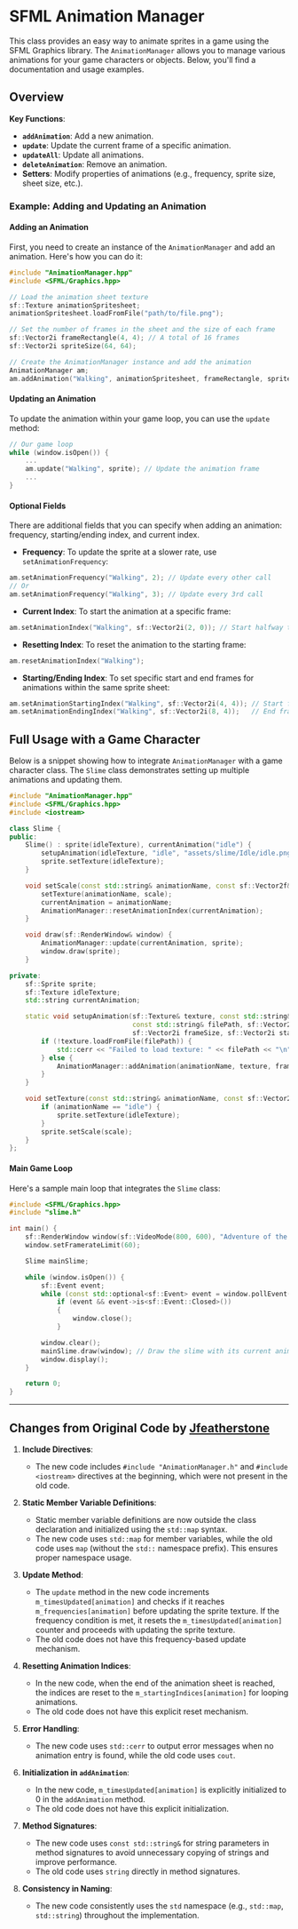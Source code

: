 # SFML Animation Manager

This class provides an easy way to animate sprites in a game using the SFML Graphics library. The `AnimationManager` allows you to manage various animations for your game characters or objects. Below, you'll find a documentation and usage examples.

## Overview

**Key Functions**:
- **`addAnimation`**: Add a new animation.
- **`update`**: Update the current frame of a specific animation.
- **`updateAll`**: Update all animations.
- **`deleteAnimation`**: Remove an animation.
- **Setters**: Modify properties of animations (e.g., frequency, sprite size, sheet size, etc.).

### Example: Adding and Updating an Animation

#### Adding an Animation
First, you need to create an instance of the `AnimationManager` and add an animation. Here's how you can do it:

```cpp
#include "AnimationManager.hpp"
#include <SFML/Graphics.hpp>

// Load the animation sheet texture
sf::Texture animationSpritesheet;
animationSpritesheet.loadFromFile("path/to/file.png");

// Set the number of frames in the sheet and the size of each frame
sf::Vector2i frameRectangle(4, 4); // A total of 16 frames
sf::Vector2i spriteSize(64, 64);

// Create the AnimationManager instance and add the animation
AnimationManager am;
am.addAnimation("Walking", animationSpritesheet, frameRectangle, spriteSize);
```

#### Updating an Animation
To update the animation within your game loop, you can use the `update` method:

```cpp
// Our game loop
while (window.isOpen()) {
    ...
    am.update("Walking", sprite); // Update the animation frame
    ...
}
```

#### Optional Fields
There are additional fields that you can specify when adding an animation: frequency, starting/ending index, and current index. 

- **Frequency**: To update the sprite at a slower rate, use `setAnimationFrequency`:

```cpp
am.setAnimationFrequency("Walking", 2); // Update every other call
// Or
am.setAnimationFrequency("Walking", 3); // Update every 3rd call
```

- **Current Index**: To start the animation at a specific frame:

```cpp
am.setAnimationIndex("Walking", sf::Vector2i(2, 0)); // Start halfway through the 4x4 sheet
```

- **Resetting Index**: To reset the animation to the starting frame:

```cpp
am.resetAnimationIndex("Walking");
```

- **Starting/Ending Index**: To set specific start and end frames for animations within the same sprite sheet:

```cpp
am.setAnimationStartingIndex("Walking", sf::Vector2i(4, 4)); // Start frame
am.setAnimationEndingIndex("Walking", sf::Vector2i(8, 4));   // End frame
```

## Full Usage with a Game Character

Below is a snippet showing how to integrate `AnimationManager` with a game character class. The `Slime` class demonstrates setting up multiple animations and updating them.

```cpp
#include "AnimationManager.hpp"
#include <SFML/Graphics.hpp>
#include <iostream>

class Slime {
public:
    Slime() : sprite(idleTexture), currentAnimation("idle") {
        setupAnimation(idleTexture, "idle", "assets/slime/Idle/idle.png", {7, 1}, {30, 27}, {0, 0}, 10);
        sprite.setTexture(idleTexture);
    }

    void setScale(const std::string& animationName, const sf::Vector2f& scale) {
        setTexture(animationName, scale);
        currentAnimation = animationName;
        AnimationManager::resetAnimationIndex(currentAnimation);
    }

    void draw(sf::RenderWindow& window) {
        AnimationManager::update(currentAnimation, sprite);
        window.draw(sprite);
    }

private:
    sf::Sprite sprite;
    sf::Texture idleTexture;
    std::string currentAnimation;

    static void setupAnimation(sf::Texture& texture, const std::string& animationName,
                               const std::string& filePath, sf::Vector2i frameCount,
                               sf::Vector2i frameSize, sf::Vector2i startPosition, int frequency) {
        if (!texture.loadFromFile(filePath)) {
            std::cerr << "Failed to load texture: " << filePath << "\n";
        } else {
            AnimationManager::addAnimation(animationName, texture, frameCount, frameSize, startPosition, frequency);
        }
    }

    void setTexture(const std::string& animationName, const sf::Vector2f& scale) {
        if (animationName == "idle") {
            sprite.setTexture(idleTexture);
        }
        sprite.setScale(scale);
    }
};
```

#### Main Game Loop

Here's a sample main loop that integrates the `Slime` class:

```cpp
#include <SFML/Graphics.hpp>
#include "slime.h"

int main() {
    sf::RenderWindow window(sf::VideoMode(800, 600), "Adventure of the Slime");
    window.setFramerateLimit(60);

    Slime mainSlime;

    while (window.isOpen()) {
        sf::Event event;
        while (const std::optional<sf::Event> event = window.pollEvent()) {
            if (event && event->is<sf::Event::Closed>())
            {
                window.close();
            }

        window.clear();
        mainSlime.draw(window); // Draw the slime with its current animation frame
        window.display();
    }

    return 0;
}
```

---

## Changes from Original Code by [Jfeatherstone](https://github.com/Jfeatherstone/SFMLAnimation/tree/master)

1. **Include Directives**:
   - The new code includes `#include "AnimationManager.h"` and `#include <iostream>` directives at the beginning, which were not present in the old code.

2. **Static Member Variable Definitions**:
   - Static member variable definitions are now outside the class declaration and initialized using the `std::map` syntax.
   - The new code uses `std::map` for member variables, while the old code uses `map` (without the `std::` namespace prefix). This ensures proper namespace usage.

3. **Update Method**:
   - The `update` method in the new code increments `m_timesUpdated[animation]` and checks if it reaches `m_frequencies[animation]` before updating the sprite texture. If the frequency condition is met, it resets the `m_timesUpdated[animation]` counter and proceeds with updating the sprite texture.
   - The old code does not have this frequency-based update mechanism.

4. **Resetting Animation Indices**:
   - In the new code, when the end of the animation sheet is reached, the indices are reset to the `m_startingIndices[animation]` for looping animations.
   - The old code does not have this explicit reset mechanism.

5. **Error Handling**:
   - The new code uses `std::cerr` to output error messages when no animation entry is found, while the old code uses `cout`.

6. **Initialization in `addAnimation`**:
   - In the new code, `m_timesUpdated[animation]` is explicitly initialized to 0 in the `addAnimation` method.
   - The old code does not have this explicit initialization.

7. **Method Signatures**:
   - The new code uses `const std::string&` for string parameters in method signatures to avoid unnecessary copying of strings and improve performance.
   - The old code uses `string` directly in method signatures.

8. **Consistency in Naming**:
   - The new code consistently uses the `std` namespace (e.g., `std::map`, `std::string`) throughout the implementation.
